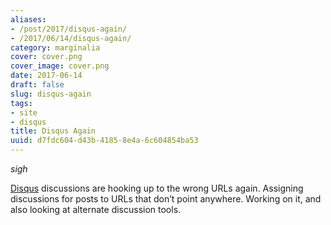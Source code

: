 ```yaml
---
aliases:
- /post/2017/disqus-again/
- /2017/06/14/disqus-again/
category: marginalia
cover: cover.png
cover_image: cover.png
date: 2017-06-14
draft: false
slug: disqus-again
tags:
- site
- disqus
title: Disqus Again
uuid: d7fdc604-d43b-4185-8e4a-6c604854ba53
---
```


*sigh*

[Disqus](https://disqus.com/) discussions are hooking up to the wrong URLs again.
Assigning discussions for posts to URLs that don’t point anywhere.
Working on it, and also looking at alternate discussion tools.